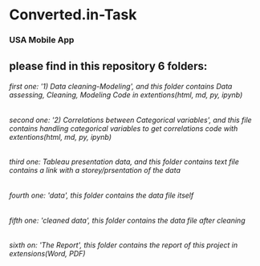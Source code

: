 # Converted.in-Task
### USA Mobile App

## please find in this repository 6 folders:


###### first one: '1) Data cleaning-Modeling', and this folder contains Data assessing, Cleaning, Modeling Code in extentions(html, md, py, ipynb)


###### second one: '2) Correlations between Categorical variables', and this file contains handling categorical variables to get correlations code  with extentions(html, md, py, ipynb)


###### third one: Tableau presentation data, and this folder contains text file contains a link with a storey/prsentation of the data 


###### fourth one: 'data', this folder contains the data file itself


###### fifth one: 'cleaned data', this folder contains the data file after cleaning


###### sixth on: 'The Report', this folder contains the report of this project in extensions(Word, PDF)
